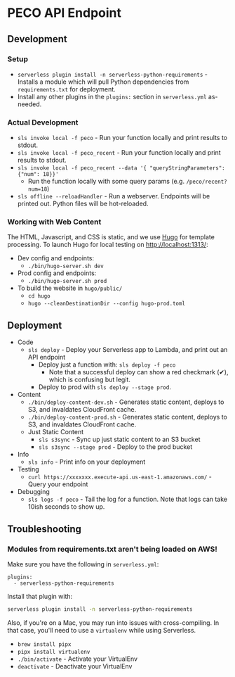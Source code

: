 
# PECO API Endpoint

## Development

### Setup

- `serverless plugin install -n serverless-python-requirements` - Installs a module which will pull Python dependencies from `requirements.txt` for deployment.
- Install any other plugins in the `plugins:` section in `serverless.yml` as-needed.


### Actual Development

- `sls invoke local -f peco` - Run your function locally and print results to stdout.
- `sls invoke local -f peco_recent` - Run your function locally and print results to stdout.
- `sls invoke local -f peco_recent --data '{ "queryStringParameters": {"num": 18}}'`
  - Run the function locally with some query params (e.g. `/peco/recent?num=18`)
- `sls offline --reloadHandler` - Run a webserver.  Endpoints will be printed out.  Python files will be hot-reloaded.


### Working with Web Content

The HTML, Javascript, and CSS is static, and we use [Hugo](https://gohugo.io/) for template processing.
To launch Hugo for local testing on [http://localhost:1313/](http://localhost:1313/):

- Dev config and endpoints:
  - `./bin/hugo-server.sh dev`
- Prod config and endpoints:
  - `./bin/hugo-server.sh prod`
- To build the website in `hugo/public/`
  - `cd hugo`
  - `hugo --cleanDestinationDir --config hugo-prod.toml`


## Deployment

- Code
  - `sls deploy` - Deploy your Serverless app to Lambda, and print out an API endpoint
    - Deploy just a function with: `sls deploy -f peco`
      - Note that a successful deploy can show a red checkmark (✔), which is confusing but legit.
    - Deploy to prod with `sls deploy --stage prod`.
- Content
  - `./bin/deploy-content-dev.sh` - Generates static content, deploys to S3, and invaldates CloudFront cache.
  - `./bin/deploy-content-prod.sh` - Generates static content, deploys to S3, and invaldates CloudFront cache.
  - Just Static Content
    - `sls s3sync` - Sync up just static content to an S3 bucket
    - `sls s3sync --stage prod` - Deploy to the prod bucket
- Info
  - `sls info` - Print info on your deployment
- Testing
  - `curl https://xxxxxxx.execute-api.us-east-1.amazonaws.com/` - Query your endpoint
- Debugging
  - `sls logs -f peco` - Tail the log for a function.  Note that logs can take 10ish seconds to show up.


## Troubleshooting

### Modules from requirements.txt aren't being loaded on AWS!

Make sure you have the following in `serverless.yml`:

```
plugins:
  - serverless-python-requirements
```

Install that plugin with:
```bash
serverless plugin install -n serverless-python-requirements
```

Also, if you're on a Mac, you may run into issues with cross-compiling.  In that case, you'll need to use a `virtualenv` while using Serverless.
  - `brew install pipx`
  - `pipx install virtualenv`
  - `./bin/activate` - Activate your VirtualEnv
  - `deactivate` - Deactivate your VirtualEnv


